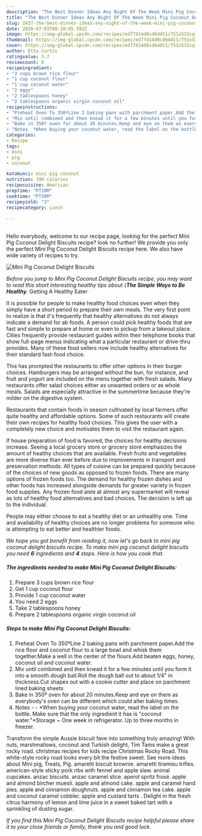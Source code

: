 ```yaml
---
description: "The Best Dinner Ideas Any Night Of The Week Mini Pig Coconut Delight Biscuits"
title: "The Best Dinner Ideas Any Night Of The Week Mini Pig Coconut Delight Biscuits"
slug: 2437-the-best-dinner-ideas-any-night-of-the-week-mini-pig-coconut-delight-biscuits
date: 2020-07-03T08:10:05.592Z
image: https://img-global.cpcdn.com/recipes/ed77414d8cd64d11/751x532cq70/mini-pig-coconut-delight-biscuits-recipe-main-photo.jpg
thumbnail: https://img-global.cpcdn.com/recipes/ed77414d8cd64d11/751x532cq70/mini-pig-coconut-delight-biscuits-recipe-main-photo.jpg
cover: https://img-global.cpcdn.com/recipes/ed77414d8cd64d11/751x532cq70/mini-pig-coconut-delight-biscuits-recipe-main-photo.jpg
author: Etta Curtis
ratingvalue: 3.7
reviewcount: 8
recipeingredient:
- "3 cups brown rice flour"
- "1 cup coconut flour"
- "1 cup coconut water"
- "2 eggs"
- "2 tablespoons honey"
- "2 tablespoons organic virgin coconut oil"
recipeinstructions:
- "Preheat Oven To 350ºLine 2 baking pans with parchment paper.Add the rice flour and coconut flour to a large bowl and whisk them together.Make a well in the center of the flours.Add beaten eggs, honey, coconut oil and coconut water."
- "Mix until combined and then knead it for a few minutes until you form it into a smooth dough ball.Roll the dough ball out to about 1/4&#34; in thickness.Cut shapes out with a cookie cutter and place on parchment lined baking sheets"
- "Bake in 350º oven for about 20 minutes.Keep and eye on them as everybody&#39;s oven can be different which could alter baking times."
- "Notes  *When buying your coconut water, read the label on the bottle. Make sure that the only ingredient it has is &#34;coconut water.&#34;*Storage ~ One week in refrigerator. Up to three months in freezer."
categories:
- Recipe
tags:
- mini
- pig
- coconut

katakunci: mini pig coconut 
nutrition: 199 calories
recipecuisine: American
preptime: "PT20M"
cooktime: "PT38M"
recipeyield: "3"
recipecategory: Lunch

---
```

<br>
Hello everybody, welcome to our recipe page, looking for the perfect Mini Pig Coconut Delight Biscuits recipe? look no further! We provide you only the perfect Mini Pig Coconut Delight Biscuits recipe here. We also have wide variety of recipes to try.
<br>


![Mini Pig Coconut Delight Biscuits](https://img-global.cpcdn.com/recipes/ed77414d8cd64d11/751x532cq70/mini-pig-coconut-delight-biscuits-recipe-main-photo.jpg)

<i>Before you jump to Mini Pig Coconut Delight Biscuits recipe, you may want to read this short interesting healthy tips about {<strong>The Simple Ways to Be Healthy</strong>.</i>
Getting A Healthy Eater

It is possible for people to make healthy food choices even when they simply have a short period to prepare their own meals. The very first point to realize is that it's frequently that healthy alternatives do not always indicate a demand for ab foods. A person could pick healthy foods that are fast and simple to prepare at home or even to pickup from a takeout place. Cities frequently provide restaurant guides within their telephone books that show full-page menus indicating what a particular restaurant or drive-thru provides. Many of these food sellers now include healthy alternatives for their standard fast-food choice.

 This has prompted the restaurants to offer other options in their burger choices. Hamburgers may be arranged without the bun, for instance, and fruit and yogurt are included on the menu together with fresh salads. Many restaurants offer salad choices either as unwanted orders or as whole meals.  Salads are especially attractive in the summertime because they're milder on the digestive system.

Restaurants that contain foods in season cultivated by local farmers offer quite healthy and affordable options. Some of such restaurants will create their own recipes for healthy food choices.  This gives the user with a completely new choice and motivates them to visit the restaurant again.

If house preparation of food is favored, the choices for healthy decisions increase. Seeing a local grocery store or grocery store emphasizes the amount of healthy choices that are available. Fresh fruits and vegetables are more diverse than ever before due to improvements in transport and preservation methods.  All types of cuisine can be prepared quickly because of the choices of new goods as opposed to frozen foods. There are many options of frozen foods too. The demand for healthy frozen dishes and other foods has increased alongside demands for greater variety in frozen food supplies. Any frozen food aisle at almost any supermarket will reveal as lots of healthy food alternatives and bad choices. The decision is left up to the individual.

People may either choose to eat a healthy diet or an unhealthy one. Time and availability of healthy choices are no longer problems for someone who is attempting to eat better and healthier foods.


<i>We hope you got benefit from reading it, now let's go back to mini pig coconut delight biscuits recipe. To make mini pig coconut delight biscuits you need <strong>6</strong> ingredients and <strong>4</strong> steps. Here is how you cook that.
</i>

##### The ingredients needed to make Mini Pig Coconut Delight Biscuits:

1. Prepare 3 cups brown rice flour
1. Get 1 cup coconut flour
1. Provide 1 cup coconut water
1. You need 2 eggs
1. Take 2 tablespoons honey
1. Prepare 2 tablespoons organic virgin coconut oil


##### Steps to make Mini Pig Coconut Delight Biscuits:

1. Preheat Oven To 350ºLine 2 baking pans with parchment paper.Add the rice flour and coconut flour to a large bowl and whisk them together.Make a well in the center of the flours.Add beaten eggs, honey, coconut oil and coconut water.
1. Mix until combined and then knead it for a few minutes until you form it into a smooth dough ball.Roll the dough ball out to about 1/4&#34; in thickness.Cut shapes out with a cookie cutter and place on parchment lined baking sheets
1. Bake in 350º oven for about 20 minutes.Keep and eye on them as everybody&#39;s oven can be different which could alter baking times.
1. Notes -  - *When buying your coconut water, read the label on the bottle. Make sure that the only ingredient it has is &#34;coconut water.&#34;*Storage ~ One week in refrigerator. Up to three months in freezer.


Transform the simple Aussie biscuit fave into something truly amazing! With nuts, marshmallows, coconut and Turkish delight, Tim Tams make a great rocky road. christmas recipes for kids recipe Christmas Rocky Road. This white-style rocky road looks every bit the festive sweet. See more ideas about Mini pig, Treats, Pig. amaretti biscuit brownie. amaretti tiramisu trifles. american-style sticky pork ribs with fennel and apple slaw. animal cupcakes. anzac biscuits. anzac caramel slice. aperol spritz frosé. apple and almond bircher muesli. apple and almond cake. apple and caramel hand pies. apple and cinnamon doughnuts. apple and cinnamon tea cake. apple and coconut caramel cobbler. apple and custard tarts . Delight in the fresh citrus harmony of lemon and lime juice in a sweet baked tart with a sprinkling of dusting sugar. 

<i>If you find this Mini Pig Coconut Delight Biscuits recipe helpful please share it to your close friends or family, thank you and good luck.</i>
